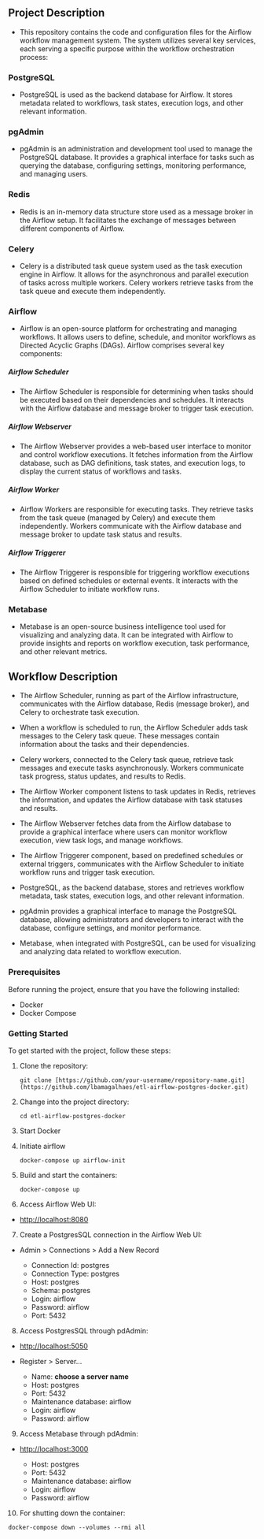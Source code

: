 ## Project Description
- This repository contains the code and configuration files for the Airflow workflow management system. The system utilizes several key services, each serving a specific purpose within the workflow orchestration process:

### PostgreSQL
- PostgreSQL is used as the backend database for Airflow. It stores metadata related to workflows, task states, execution logs, and other relevant information.

### pgAdmin
- pgAdmin is an administration and development tool used to manage the PostgreSQL database. It provides a graphical interface for tasks such as querying the database, configuring settings, monitoring performance, and managing users.

### Redis
- Redis is an in-memory data structure store used as a message broker in the Airflow setup. It facilitates the exchange of messages between different components of Airflow.

### Celery
- Celery is a distributed task queue system used as the task execution engine in Airflow. It allows for the asynchronous and parallel execution of tasks across multiple workers. Celery workers retrieve tasks from the task queue and execute them independently.

### Airflow
- Airflow is an open-source platform for orchestrating and managing workflows. It allows users to define, schedule, and monitor workflows as Directed Acyclic Graphs (DAGs). Airflow comprises several key components:

##### Airflow Scheduler
- The Airflow Scheduler is responsible for determining when tasks should be executed based on their dependencies and schedules. It interacts with the Airflow database and message broker to trigger task execution.

##### Airflow Webserver
- The Airflow Webserver provides a web-based user interface to monitor and control workflow executions. It fetches information from the Airflow database, such as DAG definitions, task states, and execution logs, to display the current status of workflows and tasks.

##### Airflow Worker
- Airflow Workers are responsible for executing tasks. They retrieve tasks from the task queue (managed by Celery) and execute them independently. Workers communicate with the Airflow database and message broker to update task status and results.

##### Airflow Triggerer
- The Airflow Triggerer is responsible for triggering workflow executions based on defined schedules or external events. It interacts with the Airflow Scheduler to initiate workflow runs.

### Metabase
- Metabase is an open-source business intelligence tool used for visualizing and analyzing data. It can be integrated with Airflow to provide insights and reports on workflow execution, task performance, and other relevant metrics.

## Workflow Description
- The Airflow Scheduler, running as part of the Airflow infrastructure, communicates with the Airflow database, Redis (message broker), and Celery to orchestrate task execution.

- When a workflow is scheduled to run, the Airflow Scheduler adds task messages to the Celery task queue. These messages contain information about the tasks and their dependencies.

- Celery workers, connected to the Celery task queue, retrieve task messages and execute tasks asynchronously. Workers communicate task progress, status updates, and results to Redis.

- The Airflow Worker component listens to task updates in Redis, retrieves the information, and updates the Airflow database with task statuses and results.

- The Airflow Webserver fetches data from the Airflow database to provide a graphical interface where users can monitor workflow execution, view task logs, and manage workflows.

- The Airflow Triggerer component, based on predefined schedules or external triggers, communicates with the Airflow Scheduler to initiate workflow runs and trigger task execution.

- PostgreSQL, as the backend database, stores and retrieves workflow metadata, task states, execution logs, and other relevant information.

- pgAdmin provides a graphical interface to manage the PostgreSQL database, allowing administrators and developers to interact with the database, configure settings, and monitor performance.

- Metabase, when integrated with PostgreSQL, can be used for visualizing and analyzing data related to workflow execution.

### Prerequisites
Before running the project, ensure that you have the following installed:

- Docker
- Docker Compose

### Getting Started
To get started with the project, follow these steps:

1. Clone the repository:

   ```shell
   git clone [https://github.com/your-username/repository-name.git](https://github.com/lbamagalhaes/etl-airflow-postgres-docker.git)
   ```
   
2. Change into the project directory:

   ```shell
   cd etl-airflow-postgres-docker
   ```
  
3. Start Docker
  
4. Initiate airflow

   ```shell
   docker-compose up airflow-init
   ```

5. Build and start the containers:

   ```shell
   docker-compose up 
   ```

6. Access Airflow Web UI:

* [http://localhost:8080](http://localhost:8080/)

7. Create a PostgresSQL connection in the Airflow Web UI:

* Admin > Connections > Add a New Record

   * Connection Id: postgres
   * Connection Type: postgres
   * Host: postgres
   * Schema: postgres
   * Login: airflow
   * Password: airflow
   * Port: 5432

8. Access PostgresSQL through pdAdmin:

* [http://localhost:5050](http://localhost:5050/)

* Register > Server...

   * Name: **choose a server name**
   * Host: postgres
   * Port: 5432
   * Maintenance database: airflow
   * Login: airflow
   * Password: airflow

9. Access Metabase through pdAdmin:

* [http://localhost:3000](http://localhost:3000/)

   * Host: postgres
   * Port: 5432
   * Maintenance database: airflow
   * Login: airflow
   * Password: airflow

10. For shutting down the container:

   ```shell
   docker-compose down --volumes --rmi all
   ```













